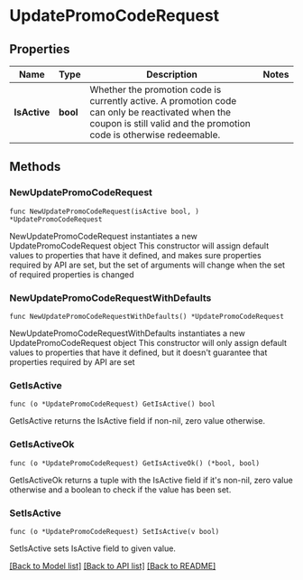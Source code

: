 # UpdatePromoCodeRequest

## Properties

Name | Type | Description | Notes
------------ | ------------- | ------------- | -------------
**IsActive** | **bool** | Whether the promotion code is currently active. A promotion code can only be reactivated when the coupon is still valid and the promotion code is otherwise redeemable. | 

## Methods

### NewUpdatePromoCodeRequest

`func NewUpdatePromoCodeRequest(isActive bool, ) *UpdatePromoCodeRequest`

NewUpdatePromoCodeRequest instantiates a new UpdatePromoCodeRequest object
This constructor will assign default values to properties that have it defined,
and makes sure properties required by API are set, but the set of arguments
will change when the set of required properties is changed

### NewUpdatePromoCodeRequestWithDefaults

`func NewUpdatePromoCodeRequestWithDefaults() *UpdatePromoCodeRequest`

NewUpdatePromoCodeRequestWithDefaults instantiates a new UpdatePromoCodeRequest object
This constructor will only assign default values to properties that have it defined,
but it doesn't guarantee that properties required by API are set

### GetIsActive

`func (o *UpdatePromoCodeRequest) GetIsActive() bool`

GetIsActive returns the IsActive field if non-nil, zero value otherwise.

### GetIsActiveOk

`func (o *UpdatePromoCodeRequest) GetIsActiveOk() (*bool, bool)`

GetIsActiveOk returns a tuple with the IsActive field if it's non-nil, zero value otherwise
and a boolean to check if the value has been set.

### SetIsActive

`func (o *UpdatePromoCodeRequest) SetIsActive(v bool)`

SetIsActive sets IsActive field to given value.



[[Back to Model list]](../README.md#documentation-for-models) [[Back to API list]](../README.md#documentation-for-api-endpoints) [[Back to README]](../README.md)


